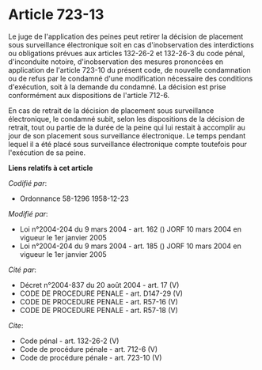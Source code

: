 # Article 723-13

Le juge de l'application des peines peut retirer la décision de placement sous surveillance électronique soit en cas
d'inobservation des interdictions ou obligations prévues aux articles 132-26-2 et 132-26-3 du code pénal, d'inconduite
notoire, d'inobservation des mesures prononcées en application de l'article 723-10 du présent code, de nouvelle condamnation
ou de refus par le condamné d'une modification nécessaire des conditions d'exécution, soit à la demande du condamné. La
décision est prise conformément aux dispositions de l'article 712-6. 

En cas de retrait de la décision de placement sous surveillance électronique, le condamné subit, selon les dispositions de la
décision de retrait, tout ou partie de la durée de la peine qui lui restait à accomplir au jour de son placement sous
surveillance électronique. Le temps pendant lequel il a été placé sous surveillance électronique compte toutefois pour
l'exécution de sa peine.

**Liens relatifs à cet article**

_Codifié par_:

  - Ordonnance 58-1296 1958-12-23

_Modifié par_:

  - Loi n°2004-204 du 9 mars 2004 - art. 162 () JORF 10 mars 2004 en vigueur le 1er janvier 2005
  - Loi n°2004-204 du 9 mars 2004 - art. 185 () JORF 10 mars 2004 en vigueur le 1er janvier 2005

_Cité par_:

  - Décret n°2004-837 du 20 août 2004 - art. 17 (V)
  - CODE DE PROCEDURE PENALE - art. D147-29 (V)
  - CODE DE PROCEDURE PENALE - art. R57-16 (V)
  - CODE DE PROCEDURE PENALE - art. R57-18 (V)

_Cite_:

  - Code pénal - art. 132-26-2 (V)
  - Code de procédure pénale - art. 712-6 (V)
  - Code de procédure pénale - art. 723-10 (V)
